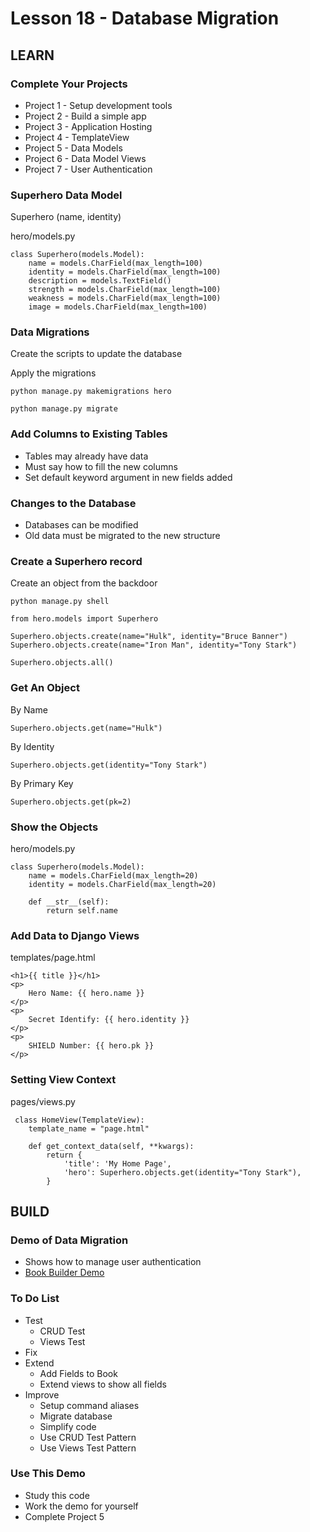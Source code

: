 # Lesson 18 - Database Migration

## LEARN


### Complete Your Projects
* Project 1 - Setup development tools
* Project 2 - Build a simple app
* Project 3 - Application Hosting
* Project 4 - TemplateView
* Project 5 - Data Models
* Project 6 - Data Model Views
* Project 7 - User Authentication


### Superhero Data Model
Superhero (name, identity)

hero/models.py

    class Superhero(models.Model):
        name = models.CharField(max_length=100)
        identity = models.CharField(max_length=100)
        description = models.TextField()
        strength = models.CharField(max_length=100)
        weakness = models.CharField(max_length=100)
        image = models.CharField(max_length=100)


### Data Migrations
Create the scripts to update the database

Apply the migrations

    python manage.py makemigrations hero
    
    python manage.py migrate


### Add Columns to Existing Tables  
* Tables may already have data
* Must say how to fill the new columns
* Set default keyword argument in new fields added


### Changes to the Database
* Databases can be modified
* Old data must be migrated to the new structure 


### Create a Superhero record
Create an object from the backdoor

    python manage.py shell
    
    from hero.models import Superhero
    
    Superhero.objects.create(name="Hulk", identity="Bruce Banner")
    Superhero.objects.create(name="Iron Man", identity="Tony Stark")
    
    Superhero.objects.all()
  

### Get An Object
By Name

    Superhero.objects.get(name="Hulk")

By Identity

    Superhero.objects.get(identity="Tony Stark")

By Primary Key

    Superhero.objects.get(pk=2)


### Show the Objects
hero/models.py

    class Superhero(models.Model):
        name = models.CharField(max_length=20)
        identity = models.CharField(max_length=20)
        
        def __str__(self):
            return self.name



### Add Data to Django Views
    
templates/page.html

    <h1>{{ title }}</h1>
    <p>
        Hero Name: {{ hero.name }}
    </p>
    <p>
        Secret Identify: {{ hero.identity }}
    </p>
    <p>
        SHIELD Number: {{ hero.pk }}
    </p>
    

### Setting View Context
    
pages/views.py
    
     class HomeView(TemplateView):
        template_name = "page.html"
        
        def get_context_data(self, **kwargs):
            return {
                'title': 'My Home Page', 
                'hero': Superhero.objects.get(identity="Tony Stark"),
            }



## BUILD

### Demo of Data Migration
* Shows how to manage user authentication
* [Book Builder Demo](https://github.com/Mark-Seaman/BACS350/tree/main/week7)


### To Do List
* Test
    * CRUD Test
    * Views Test
* Fix
* Extend
    * Add Fields to Book
    * Extend views to show all fields
* Improve
    * Setup command aliases
    * Migrate database
    * Simplify code
    * Use CRUD Test Pattern
    * Use Views Test Pattern


### Use This Demo
* Study this code
* Work the demo for yourself
* Complete Project 5

